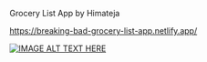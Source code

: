Grocery List App by Himateja

https://breaking-bad-grocery-list-app.netlify.app/

[![IMAGE ALT TEXT HERE](https://img.youtube.com/vi/YOUTUBE_VIDEO_ID_HERE/0.jpg)](https://www.youtube.com/watch?v=YOUTUBE_VIDEO_ID_HERE)